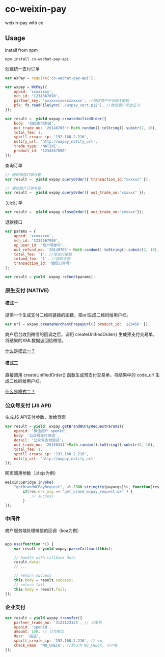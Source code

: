 # co-weixin-pay
weixin-pay with co

## Usage

install from npm
```
npm install co-wechat-pay-api
```

创建统一支付订单
```js
var WXPay = require('co-wechat-pay-api');

var wxpay = WXPay({
	appid: 'xxxxxxxx',
	mch_id: '1234567890',
	partner_key: 'xxxxxxxxxxxxxxxxx', //微信商户平台API密钥
	pfx: fs.readFileSync('./wxpay_cert.p12'), //微信商户平台证书
});

var result =  yield wxpay.createUnifiedOrder({
	body: '扫码支付测试',
	out_trade_no: '20140703'+ Math.random().toString().substr(2, 10),
	total_fee: 1,
	spbill_create_ip: '192.168.2.210',
	notify_url: 'http://wxpay_notify_url',
	trade_type: 'NATIVE',
	product_id: '1234567890'
});
```

查询订单
```js
// 通过微信订单号查
var result =  yield wxpay.queryOrder({ transaction_id:"xxxxxx" });

// 通过商户订单号查
var result =  yield wxpay.queryOrder({ out_trade_no:"xxxxxx" });
```

关闭订单
```js
var result =  yield wxpay.closeOrder({ out_trade_no:"xxxxxx"});
```
退款接口
```js
var params = {
	appid: 'xxxxxxxx',
	mch_id: '1234567890',
    op_user_id: '商户号即可',
    out_refund_no: '20140703'+ Math.random().toString().substr(2, 10),
    total_fee: '1', //原支付金额
    refund_fee: '1', //退款金额
    transaction_id: '微信订单号'
};

var result = yield  wxpay.refund(params);
```

### 原生支付 (NATIVE)

#### 模式一

提供一个生成支付二维码链接的函数，把url生成二维码给用户扫。

```js
var url = wxpay.createMerchantPrepayUrl({ product_id: '123456' });
```

商户后台收到微信的回调之后，调用 createUnifiedOrder() 生成预支付交易单，将结果的XML数据返回给微信。

[什么是模式一？](http://pay.weixin.qq.com/wiki/doc/api/native.php?chapter=6_4)

#### 模式二

直接调用 createUnifiedOrder() 函数生成预支付交易单，将结果中的 code_url 生成二维码给用户扫。

[什么是模式二？](http://pay.weixin.qq.com/wiki/doc/api/native.php?chapter=6_5)

### 公众号支付 (JS API)

生成JS API支付参数，发给页面
```js
var result = yield  wxpay.getBrandWCPayRequestParams({
	openid: '微信用户 openid',
	body: '公众号支付测试',
    detail: '公众号支付测试',
	out_trade_no: '20150331'+Math.random().toString().substr(2, 10),
	total_fee: 1,
	spbill_create_ip: '192.168.2.210',
	notify_url: 'http://wxpay_notify_url'
});
```

网页调用参数（以ejs为例）
```js
WeixinJSBridge.invoke(
	"getBrandWCPayRequest", <%-JSON.stringify(payargs)%>, function(res){
		if(res.err_msg == "get_brand_wcpay_request:ok" ) {
    		// success
    	}
});
```

### 中间件

商户服务端处理微信的回调（koa为例）
```js

app.use(function *() {
	var result = yield wxpay.parseCallbacl(this);

	// handle with callback data
	result.data;
	// ...

	// return success
	this.body = result.success;
	// return fail
	this.body = result.fail;
});
```


### 企业支付

```js
var result = yield wxpay.transfer({
	partner_trade_no: '3123123123', // 订单号
	openid: 'openid',
	amount: 100, // 分为单位
	desc: '描述',
	spbill_create_ip: '192.168.2.210', // ip,
	check_name: 'NO_CHECK', //默认为 NO_CHECK, 可不填
});
```
